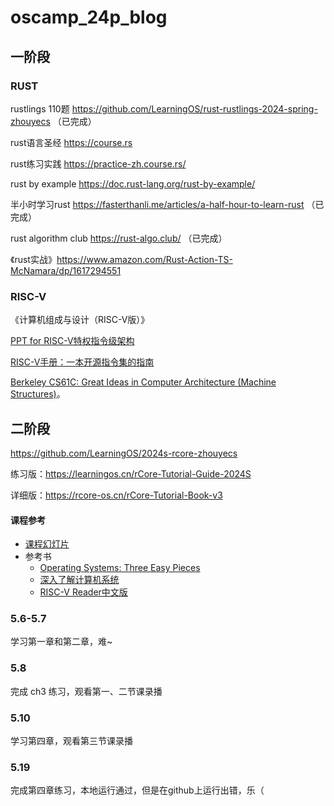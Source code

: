 # oscamp_24p_blog

## 一阶段

### RUST

rustlings 110题 https://github.com/LearningOS/rust-rustlings-2024-spring-zhouyecs （已完成）

rust语言圣经 https://course.rs

rust练习实践 https://practice-zh.course.rs/

rust by example https://doc.rust-lang.org/rust-by-example/

半小时学习rust https://fasterthanli.me/articles/a-half-hour-to-learn-rust （已完成）

rust algorithm club https://rust-algo.club/ （已完成）

《rust实战》https://www.amazon.com/Rust-Action-TS-McNamara/dp/1617294551

### RISC-V

《计算机组成与设计（RISC-V版）》

[PPT for RISC-V特权指令级架构](https://content.riscv.org/wp-content/uploads/2018/05/riscv-privileged-BCN.v7-2.pdf)

[RISC-V手册：一本开源指令集的指南](http://riscvbook.com/chinese/RISC-V-Reader-Chinese-v2p1.pdf)

[Berkeley CS61C: Great Ideas in Computer Architecture (Machine Structures)](http://www-inst.eecs.berkeley.edu/~cs61c/sp18/)。

## 二阶段

https://github.com/LearningOS/2024s-rcore-zhouyecs

练习版：https://learningos.cn/rCore-Tutorial-Guide-2024S

详细版：https://rcore-os.cn/rCore-Tutorial-Book-v3

#### 课程参考

- [课程幻灯片](https://www.yuque.com/docs/share/4c39608f-3051-4445-96ca-f3c018cb96c7)
- 参考书
  - [Operating Systems: Three Easy Pieces](https://pages.cs.wisc.edu/~remzi/OSTEP/)
  - [深入了解计算机系统](https://hansimov.gitbook.io/csapp/)
  - [RISC-V Reader中文版](http://riscvbook.com/chinese/RISC-V-Reader-Chinese-v2p1.pdf)

### 5.6-5.7

学习第一章和第二章，难~

### 5.8

完成 ch3 练习，观看第一、二节课录播

### 5.10

学习第四章，观看第三节课录播

### 5.19

完成第四章练习，本地运行通过，但是在github上运行出错，乐（